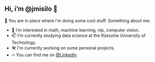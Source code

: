 ## Hi, i’m @jmisilo 👋

🥰 You are in place where i'm doing some cool stuff. Something about me:

- 👀 I’m interested in math, machine learning, nlp, computer vision.
- 📫 I’m currently studying data science at the Rzeszów University of Technology.
- 🛠️ I'm currently working on some personal projects.
- 🔥 You can find me on [@LinkedIn](https://www.linkedin.com/in/jakub-misi%C5%82o-2bb6781ab/)
